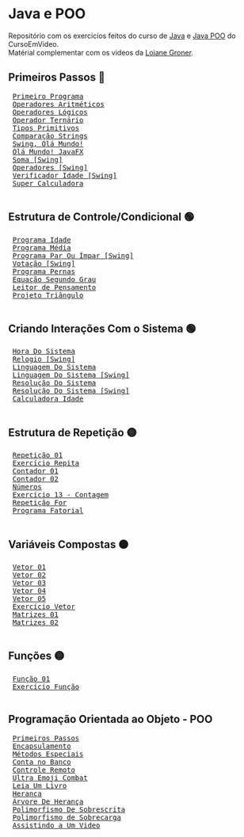 # Java e POO
 Repositório com os exercicíos feitos do curso de [Java](https://youtube.com/playlist?list=PLHz_AreHm4dkI2ZdjTwZA4mPMxWTfNSpR) e [Java POO](https://youtube.com/playlist?list=PLHz_AreHm4dkqe2aR0tQK74m8SFe-aGsY) do CursoEmVideo. <br>
 Matérial complementar com os videos da [Loiane Groner](https://youtube.com/playlist?list=PLGxZ4Rq3BOBq0KXHsp5J3PxyFaBIXVs3r).

## Primeiros Passos &#x1F535;
 <pre>
 <a href="https://github.com/Gabryel-Barboza/Java-e-POO/tree/main/Curso/PrimeiroPrograma/">Primeiro Programa</a>
 <a href="https://github.com/Gabryel-Barboza/Java-e-POO/tree/main/Curso/OperadoresAritméticos/">Operadores Aritméticos</a>
 <a href="https://github.com/Gabryel-Barboza/Java-e-POO/tree/main/Curso/OperadoresLogicos/">Operadores Lógicos</a>
 <a href="https://github.com/Gabryel-Barboza/Java-e-POO/tree/main/Curso/OperadorTernario/">Operador Ternário</a>
 <a href="https://github.com/Gabryel-Barboza/Java-e-POO/tree/main/Curso/TiposPrimitivos/">Tipos Primitivos</a>
 <a href="https://github.com/Gabryel-Barboza/Java-e-POO/tree/main/Curso/ComparacaoString/">Comparação Strings</a>
 <a href="https://github.com/Gabryel-Barboza/Java-e-POO/tree/main/Curso/Swing_OláMundo/">Swing, Olá Mundo!</a>
 <a href="https://github.com/Gabryel-Barboza/Java-e-POO/tree/main/Curso/OlaMundoJavaFX/">Olá Mundo! JavaFX</a>
 <a href="https://github.com/Gabryel-Barboza/Java-e-POO/tree/main/Curso/SomaSwing/">Soma [Swing]</a>
 <a href="https://github.com/Gabryel-Barboza/Java-e-POO/tree/main/Curso/OperadoresSwing/">Operadores [Swing]</a>
 <a href="https://github.com/Gabryel-Barboza/Java-e-POO/tree/main/Curso/VerificadorIdadeSwing/">Verificador Idade [Swing]</a>
 <a href="https://github.com/Gabryel-Barboza/Java-e-POO/tree/main/Curso/SuperCalculadora/">Super Calculadora</a>
 </pre>
## Estrutura de Controle/Condicional &#x1F7E2;
<pre>
 <a href="https://github.com/Gabryel-Barboza/Java-e-POO/tree/main/Curso/ProgramaIdade/">Programa Idade</a>
 <a href="https://github.com/Gabryel-Barboza/Java-e-POO/tree/main/Curso/ProgramaMedia/">Programa Média</a>
 <a href="https://github.com/Gabryel-Barboza/Java-e-POO/tree/main/Curso/ProgramaParImparSwing/">Programa Par Ou Ímpar [Swing]</a>
 <a href="https://github.com/Gabryel-Barboza/Java-e-POO/tree/main/Curso/VotacaoSwing/">Votação [Swing]</a>
 <a href="https://github.com/Gabryel-Barboza/Java-e-POO/tree/main/Curso/ProgramaPernas/">Programa Pernas</a>
 <a href="https://github.com/Gabryel-Barboza/Java-e-POO/tree/main/Curso/EquacaoSegundoGrau/">Equação Segundo Grau</a>
 <a href="https://github.com/Gabryel-Barboza/Java-e-POO/tree/main/Curso/LeitorDePensamento/">Leitor de Pensamento</a>
 <a href="https://github.com/Gabryel-Barboza/Java-e-POO/tree/main/Curso/ProjetoTriangulo/">Projeto Triângulo</a>
 </pre>
## Criando Interações Com o Sistema &#x1F7E2;
 <pre>
 <a href="https://github.com/Gabryel-Barboza/Java-e-POO/tree/main/Curso/HoraDoSistema/">Hora Do Sistema</a>
 <a href="https://github.com/Gabryel-Barboza/Java-e-POO/tree/main/Curso/RelogioSwing/">Relogio [Swing]</a>
 <a href="https://github.com/Gabryel-Barboza/Java-e-POO/tree/main/Curso/LinguagemDoSistema/">Linguagem Do Sistema</a>
 <a href="https://github.com/Gabryel-Barboza/Java-e-POO/tree/main/Curso/LinguagemSwing/">Linguagem Do Sistema [Swing]</a>
 <a href="https://github.com/Gabryel-Barboza/Java-e-POO/tree/main/Curso/ResoluçãoDoSistema/">Resolução Do Sistema</a>
 <a href="https://github.com/Gabryel-Barboza/Java-e-POO/tree/main/Curso/ResoluçãoSwing/">Resolução Do Sistema [Swing]</a>
 <a href="https://github.com/Gabryel-Barboza/Java-e-POO/tree/main/Curso/calculadoraidade/">Calculadora Idade</a>
 </pre>
## Estrutura de Repetição &#x1F7E1;
 <pre>
 <a href="https://github.com/Gabryel-Barboza/Java-e-POO/tree/main/Curso/Repeticao01/">Repetição 01</a>
 <a href="https://github.com/Gabryel-Barboza/Java-e-POO/tree/main/Curso/ExercicioRepita/">Exercício Repita</a>
 <a href="https://github.com/Gabryel-Barboza/Java-e-POO/tree/main/Curso/Contador01/">Contador 01</a>
 <a href="https://github.com/Gabryel-Barboza/Java-e-POO/tree/main/Curso/Contador02/">Contador 02</a>
 <a href="https://github.com/Gabryel-Barboza/Java-e-POO/tree/main/Curso/Numeros/">Números</a>
 <a href="https://github.com/Gabryel-Barboza/Java-e-POO/tree/main/Curso/Exercicio13/">Exercício 13 - Contagem</a>
 <a href="https://github.com/Gabryel-Barboza/Java-e-POO/tree/main/Curso/RepeticaoFor/">Repetição For</a>
 <a href="https://github.com/Gabryel-Barboza/Java-e-POO/tree/main/Curso/ProgramaFatorial/">Programa Fatorial</a>
 </pre>
## Variáveis Compostas &#x1F7E0;
 <pre>
 <a href="https://github.com/Gabryel-Barboza/Java-e-POO/tree/main/Curso/Vetor01/">Vetor 01</a>
 <a href="https://github.com/Gabryel-Barboza/Java-e-POO/tree/main/Curso/Vetor02/">Vetor 02</a>
 <a href="https://github.com/Gabryel-Barboza/Java-e-POO/tree/main/Curso/Vetor03/">Vetor 03</a>
 <a href="https://github.com/Gabryel-Barboza/Java-e-POO/tree/main/Curso/Vetor04/">Vetor 04</a>
 <a href="https://github.com/Gabryel-Barboza/Java-e-POO/tree/main/Curso/Vetor05/">Vetor 05</a>
 <a href="https://github.com/Gabryel-Barboza/Java-e-POO/tree/main/Curso/ExercicioVetor/">Exercício Vetor</a>
 <a href="https://github.com/Gabryel-Barboza/Java-e-POO/tree/main/Curso/Matrizes01/">Matrizes 01</a>
 <a href="https://github.com/Gabryel-Barboza/Java-e-POO/tree/main/Curso/Matrizes02/">Matrizes 02</a>
 </pre>
## Funções &#x1F7E1;
 <pre>
 <a href="https://github.com/Gabryel-Barboza/Java-e-POO/tree/main/Curso/Funcao01/">Função 01</a>
 <a href="https://github.com/Gabryel-Barboza/Java-e-POO/tree/main/Curso/ExercicioFuncao/">Exercício Função</a>
 </pre>

## Programação Orientada ao Objeto - POO
 <pre>
 <a href="https://github.com/Gabryel-Barboza/Java-e-POO/tree/main/Curso/PooAula02/">Primeiros Passos</a>
 <a href="https://github.com/Gabryel-Barboza/Java-e-POO/tree/main/Curso/PooAula03/">Encapsulamento</a>
 <a href="https://github.com/Gabryel-Barboza/Java-e-POO/tree/main/Curso/PooAula04/">Métodos Especiais</a>
 <a href="https://github.com/Gabryel-Barboza/Java-e-POO/tree/main/Curso/PooAula05/">Conta no Banco</a>
 <a href="https://github.com/Gabryel-Barboza/Java-e-POO/tree/main/Curso/PooAula06/">Controle Remoto</a>
 <a href="https://github.com/Gabryel-Barboza/Java-e-POO/tree/main/Curso/PooAula07/">Ultra Emoji Combat</a>
 <a href="https://github.com/Gabryel-Barboza/Java-e-POO/tree/main/Curso/PooAula09/">Leia Um Livro</a>
 <a href="https://github.com/Gabryel-Barboza/Java-e-POO/tree/main/Curso/PooAula10/">Herança</a>
 <a href="https://github.com/Gabryel-Barboza/Java-e-POO/tree/main/Curso/PooAula11/">Árvore De Herança</a>
 <a href="https://github.com/Gabryel-Barboza/Java-e-POO/tree/main/Curso/PooAula12/">Polimorfismo De Sobrescrita</a>
 <a href="https://github.com/Gabryel-Barboza/Java-e-POO/tree/main/Curso/PooAula13/">Polimorfismo de Sobrecarga</a>
 <a href="https://github.com/Gabryel-Barboza/Java-e-POO/tree/main/Curso/PooAula14/">Assistindo a Um Video</a>
 </pre> 
 